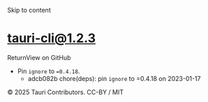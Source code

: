 Skip to content
# tauri-cli@1.2.3
ReturnView on GitHub
  * Pin `ignore` to `=0.4.18`. 
    * adcb082b chore(deps): pin `ignore` to =0.4.18 on 2023-01-17


© 2025 Tauri Contributors. CC-BY / MIT
